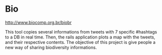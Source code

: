 Bio
===
http://www.biocomp.org.br/biobr

This tool copies several informations from tweets with 7 specific #hashtags to a DB in real time. Then, the rails application plots a map with the tweets, and their respective contents.
The objective of this project is give people a new way of sharing biodiversity informations.